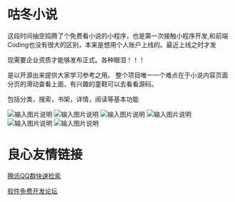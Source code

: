 # 咕冬小说
这段时间抽空捣腾了个免费看小说的小程序，也是第一次接触小程序开发,和前端Coding也没有很大的区别，本来是想用个人账户上线的。最近上线之时才发

现需要企业资质才能够发布正式。各种眼泪！！！

是以开源出来提供大家学习参考之用。 整个项目唯一一个难点在于小说内容页面分页的滑动查看上面，有兴趣的童鞋可以去看看源码。

包括分类，搜索，书架，详情，阅读等基本功能


![输入图片说明](https://gitee.com/uploads/images/2018/0127/165935_7663bfc8_133214.png "Screenshot_20180127-110547.png")
![输入图片说明](https://gitee.com/uploads/images/2018/0127/165941_d975ecd3_133214.png "QQ图片20180127111001.png")
![输入图片说明](https://gitee.com/uploads/images/2018/0127/165950_6a25a709_133214.png "Screenshot_20180127-110552.png")
![输入图片说明](https://gitee.com/uploads/images/2018/0127/170003_d5a82386_133214.png "Screenshot_20180127-110625.png")
![输入图片说明](https://gitee.com/uploads/images/2018/0127/170010_1e07cf69_133214.png "Screenshot_20180127-110630.png")
![输入图片说明](https://gitee.com/uploads/images/2018/0127/170017_d9a86715_133214.png "Screenshot_20180127-110642.png")


 # 良心友情链接

[腾讯QQ群快速检索](http://u.720life.cn/s/8cf73f7c)

[软件免费开发论坛](http://u.720life.cn/s/bbb01dc0)